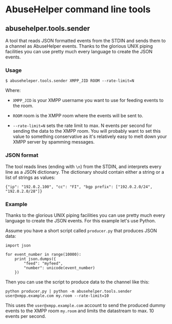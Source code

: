 # AbuseHelper command line tools

## abusehelper.tools.sender

A tool that reads JSON formatted events from the STDIN and sends them to a channel as AbuseHelper events. Thanks to the glorious UNIX piping facilities you can use pretty much every language to create the JSON events.

### Usage

```
$ abuseheleper.tools.sender XMPP_JID ROOM --rate-limit=N
```

Where:

 * ```XMPP_JID``` is your XMPP username you want to use for feeding events to the room.

 * ```ROOM``` room is the XMPP room where the events will be sent to.

 * ```--rate-limit=N``` sets the rate limit to max. N events per second for sending the data to the XMPP room. You will probably want to set this value to something conservative as it's relatively easy to melt down your XMPP server by spamming messages.

### JSON format

The tool reads lines (ending with ```\n```) from the STDIN, and interprets every line as a JSON dictionary. The dictionary should contain either a string or a list of strings as values:

```
{"ip": "192.0.2.100", "cc": "FI", "bgp prefix": ["192.0.2.0/24", "192.0.2.0/28"]}
```

### Example

Thanks to the glorious UNIX piping facilities you can use pretty much every language to create the JSON events. For this example let's use Python.

Assume you have a short script called ```producer.py``` that produces JSON data:

```
import json

for event_number in range(10000):
    print json.dumps({
        "feed": "myfeed",
        "number": unicode(event_number)
    })
```

Then you can use the script to produce data to the channel like this:

```
python producer.py | python -m abusehelper.tools.sender user@xmpp.example.com my.room --rate-limit=10
```

This uses the ```user@xmpp.example.com``` account to send the produced dummy events to the XMPP room ```my.room``` and limits the datastream to max. 10 events per second.
